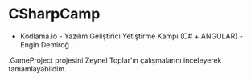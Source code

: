 # CSharpCamp
- Kodlama.io  -  Yazılım Geliştirici Yetiştirme Kampı (C# + ANGULAR)  -  Engin Demiroğ

 .GameProject projesini Zeynel Toplar'ın çalışmalarını inceleyerek tamamlayabildim. 
